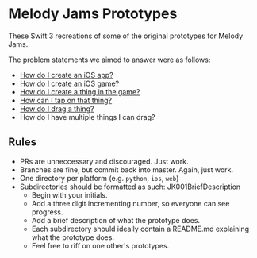 Melody Jams Prototypes
===================
These Swift 3 recreations of some of the original prototypes for Melody Jams.

The problem statements we aimed to answer were as follows:

- [How do I create an iOS app?](ios/JK001InitialApp)
- [How do I create an iOS game?](ios/JK002SpriteKit)
- [How do I create a thing in the game?](ios/JK003Circle)
- [How can I tap on that thing?](ios/JK004InteractiveCircle)
- [How do I drag a thing?](ios/JK005DraggableCircle)
- How do I have multiple things I can drag?

Rules
-------------------
- PRs are unneccessary and discouraged. Just work.
- Branches are fine, but commit back into master. Again, just work.
- One directory per platform (e.g. `python`, `ios`, `web`)
- Subdirectories should be formatted as such: JK001BriefDescription
	- Begin with your initials.
	- Add a three digit incrementing number, so everyone can see progress.
	- Add a brief description of what the prototype does.
	- Each subdirectory should ideally contain a README.md explaining what the prototype does.
	- Feel free to riff on one other's prototypes.